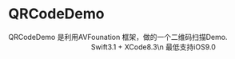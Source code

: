 # QRCodeDemo
QRCodeDemo 是利用AVFounation 框架，做的一个二维码扫描Demo.                                                          
Swift3.1 + XCode8.3\n
最低支持iOS9.0
